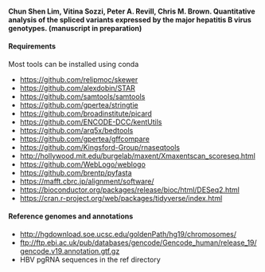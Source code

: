 #### Chun Shen Lim, Vitina Sozzi, Peter A. Revill, Chris M. Brown. Quantitative analysis of the spliced variants expressed by the major hepatitis B virus genotypes. (manuscript in preparation)

#### Requirements
Most tools can be installed using conda
- https://github.com/relipmoc/skewer
- https://github.com/alexdobin/STAR
- https://github.com/samtools/samtools
- https://github.com/gpertea/stringtie
- https://github.com/broadinstitute/picard
- https://github.com/ENCODE-DCC/kentUtils
- https://github.com/arq5x/bedtools
- https://github.com/gpertea/gffcompare
- https://github.com/Kingsford-Group/rnaseqtools
- http://hollywood.mit.edu/burgelab/maxent/Xmaxentscan_scoreseq.html
- https://github.com/WebLogo/weblogo
- https://github.com/brentp/pyfasta
- https://mafft.cbrc.jp/alignment/software/
- https://bioconductor.org/packages/release/bioc/html/DESeq2.html
- https://cran.r-project.org/web/packages/tidyverse/index.html

#### Reference genomes and annotations
- http://hgdownload.soe.ucsc.edu/goldenPath/hg19/chromosomes/
- ftp://ftp.ebi.ac.uk/pub/databases/gencode/Gencode_human/release_19/gencode.v19.annotation.gtf.gz
- HBV pgRNA sequences in the ref directory
